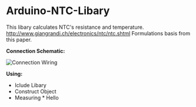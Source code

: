 # Arduino-NTC-Libary
This libary calculates NTC's resistance and temperature.
http://www.giangrandi.ch/electronics/ntc/ntc.shtml
Formulations basis from this paper.

__Connection Schematic:__

![Connection Wiring](https://raw.githubusercontent.com/yasinerduran/ArduinoNTCLibary/master/schematics/schematic.PNG)


__Using:__
* Iclude Libary
* Construct Object
* Measuring
       * Hello
       
         



